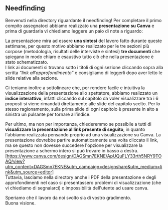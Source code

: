## Needfinding    

Benvenuti nella directory riguardante il needfinding! 
Per completare il primo compito assegnatoci abbiamo realizzato una **presentazione su Canva** e prima di guardarla vi chiediamo leggere un paio di note a riguardo:   

La presentazione mira ad essere **una sintesi** del lavoro fatto durante queste settimane, per questo motivo abbiamo realizzato per le tre sezioni più corpose (metodologia, risultati delle interviste e sintesi) **tre documenti** che spiegano in modo chiaro e esaustivo tutto ciò che nella presentazione è stato schematizzato.   
I link ai documenti si trovano sotto i titoli di ogni sezione cliccando sopra alla scritta *“link all’approfondimento”* e consigliamo di leggerli dopo aver letto le slide relative alla sezione.    

Ci teniamo inoltre a sottolineare che, per rendere facile e intuitiva la visualizzazione della presentazione allo spettatore, abbiamo realizzato un **indice interattivo**, infatti cliccando sul capitolo da voler visualizzare tra i 6 proposti si viene rimandati direttamente alle slide del capitolo scelto. Per lo stesso ragionamento, sulla prima slide di ogni capitolo è presente in alto a sinistra un pulsante per tornare all’indice.  

Per ultimo, ma non per importanza, chiederemmo se possibile a tutti di **visualizzare la presentazione al link presente di seguito**, in quanto l'abbiamo realizzata pensando proprio ad una visualizzazione su Canva. La presentazione dovrebbe partire automaticamente una volta cliccato il link, ma se questo non dovesse succedere l'opzione per visualizzare la presentazione a schermo intero si può trovare in basso a destra.  
[https://www.canva.com/design/DAGSmn7EKNE/ApUQuFLY33rth5NRY9TOAQ/view?utm_content=DAGSmn7EKNE&utm_campaign=designshare&utm_medium=link&utm_source=editor]  
Tuttavia, lasciamo nella directory anche i PDF della presentazione e degli approfondimenti nel caso si presentassero problemi di visualizzazione (che vi chiediamo di segnalarci) o impossibilità dell'utente ad usare canva.  

Speriamo che il lavoro da noi svolto sia di vostro gradimento.  
Buona visione.
